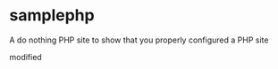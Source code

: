 samplephp
=========

A do nothing PHP site to show that you properly configured a PHP site

modified
